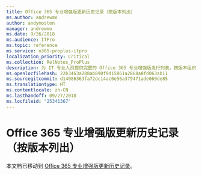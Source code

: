 ```yaml
---
title: Office 365 专业增强版更新历史记录（按版本列出）
ms.author: andrewmo
author: andymosten
manager: andrewmo
ms.date: 9/26/2018
ms.audience: ITPro
ms.topic: reference
ms.service: o365-proplus-itpro
localization_priority: Critical
ms.collection: RelNotes_ProPlus
description: 为 IT 专业人员提供完整的 Office 365 专业增强版发行列表，按版本组织，含发行说明链接
ms.openlocfilehash: 22b3463a288ab890f9d15861a2868a8fd063ab11
ms.sourcegitcommit: d14086363fa72dc14ac0e56a379471ade069de85
ms.translationtype: HT
ms.contentlocale: zh-CN
ms.lasthandoff: 09/27/2018
ms.locfileid: "25341367"
---
```

# <a name="update-history-for-office-365-proplus-listed-by-version"></a>Office 365 专业增强版更新历史记录（按版本列出）
 
本文档已移动到 [Office 365 专业增强版更新历史记录](https://docs.microsoft.com/en-us/officeupdates/update-history-office365-proplus-by-date)。
